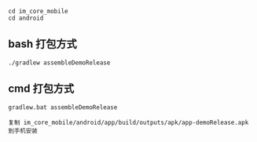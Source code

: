 ```
cd im_core_mobile
cd android

```
## bash 打包方式
```
./gradlew assembleDemoRelease

```

## cmd 打包方式
```
gradlew.bat assembleDemoRelease

复制 im_core_mobile/android/app/build/outputs/apk/app-demoRelease.apk 到手机安装

```